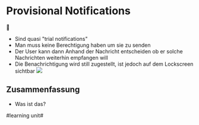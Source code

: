 # Provisional Notifications
📣
- Sind quasi "trial notifications"
- Man muss keine Berechtigung haben um sie zu senden
- Der User kann dann Anhand der Nachricht entscheiden ob er solche Nachrichten weiterhin empfangen will
- Die Benachrichtigung wird still zugestellt, ist jedoch auf dem Lockscreen sichtbar
![][image-1]



## Zusammenfassung
- Was ist das?

[image-1]:	assets/DraggedImage.png

#learning unit#